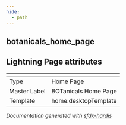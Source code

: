 ```yaml
---
hide:
  - path
---
```


## botanicals_home_page

## Lightning Page attributes

|<!-- -->|<!-- -->|
|:---|:---|
|Type| Home Page|
|Master Label|BOTanicals Home Page|
|Template|home:desktopTemplate|




<!-- Page description -->


_Documentation generated with [sfdx-hardis](https://sfdx-hardis.cloudity.com)_
